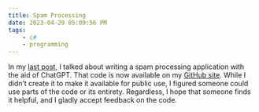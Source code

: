 ```yaml
---
title: Spam Processing
date: 2023-04-29 05:09:56 PM
tags:
    - c#
    - programming
---
```


In my [last post](/2023/04/24/updates), I talked about writing a spam processing application with the aid of ChatGPT. That code is now available on my [GitHub site](https://github.com/AceGayhart/Spam). While I didn’t create it to make it available for public use, I figured someone could use parts of the code or its entirety. Regardless, I hope that someone finds it helpful, and I gladly accept feedback on the code.
